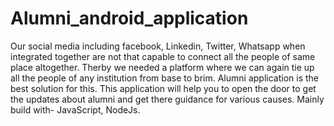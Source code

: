 # Alumni_android_application
Our social media including facebook, Linkedin, Twitter, Whatsapp when integrated together are not that capable to connect all the people of same place altogether.
Therby we needed a platform where we can again tie up all the people of any institution from base to brim. Alumni application is the best solution for this. This application will help you to open the door to get the updates about alumni and get there guidance for various causes.
Mainly build with-
JavaScript,
NodeJs.
